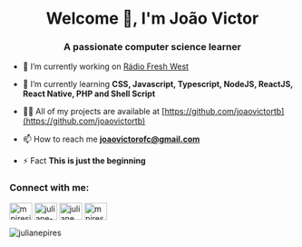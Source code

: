 <h1 align="center">Welcome 👋, I'm João Victor</h1>
<h3 align="center">A passionate computer science learner</h3>


- 🔭 I’m currently working on [Rádio Fresh West](https://radiofreshwest.com.br)

- 🌱 I’m currently learning **CSS, Javascript, Typescript, NodeJS, ReactJS, React Native, PHP and Shell Script**

- 👨‍💻 All of my projects are available at [https://github.com/joaovictortb](https://github.com/joaovictortb)

- 📫 How to reach me **joaovictorofc@gmail.com**

- ⚡ Fact **This is just the beginning**

<h3 align="left">Connect with me:</h3>

<a href="https://twitter.com/joaovictor_OFC" target="blank"><img align="center" src="https://cdn.jsdelivr.net/npm/simple-icons@3.0.1/icons/twitter.svg" alt="mpiresjuliane" height="30" width="40" /></a>
<a href="https://www.linkedin.com/in/joao-victor-full-stack/" target="blank"><img align="center" src="https://cdn.jsdelivr.net/npm/simple-icons@3.0.1/icons/linkedin.svg" alt="juliane-pires" height="30" width="40" /></a>
<a href="https://www.facebook.com/joaovictorsouza.souza" target="blank"><img align="center" src="https://cdn.jsdelivr.net/npm/simple-icons@3.0.1/icons/facebook.svg" alt="juliane pires" height="30" width="40" /></a>
<a href="https://www.instagram.com/joao_victortb/" target="blank"><img align="center" src="https://cdn.jsdelivr.net/npm/simple-icons@3.0.1/icons/instagram.svg" alt="mpires.juliane" height="30" width="40" /></a>


<p><img align="center" src="https://github-readme-stats.vercel.app/api/top-langs?username=julianepires&show_icons=true&locale=en&layout=compact" alt="julianepires" /></p>
